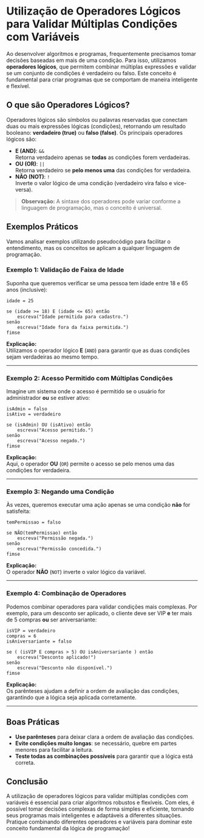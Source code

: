 # Utilização de Operadores Lógicos para Validar Múltiplas Condições com Variáveis

Ao desenvolver algoritmos e programas, frequentemente precisamos tomar decisões baseadas em mais de uma condição. Para isso, utilizamos **operadores lógicos**, que permitem combinar múltiplas expressões e validar se um conjunto de condições é verdadeiro ou falso. Este conceito é fundamental para criar programas que se comportam de maneira inteligente e flexível.

## O que são Operadores Lógicos?

Operadores lógicos são símbolos ou palavras reservadas que conectam duas ou mais expressões lógicas (condições), retornando um resultado booleano: **verdadeiro (true)** ou **falso (false)**. Os principais operadores lógicos são:

- **E (AND)**: `&&`  
  Retorna verdadeiro apenas se **todas** as condições forem verdadeiras.
- **OU (OR)**: `||`  
  Retorna verdadeiro se **pelo menos uma** das condições for verdadeira.
- **NÃO (NOT)**: `!`  
  Inverte o valor lógico de uma condição (verdadeiro vira falso e vice-versa).

> **Observação:** A sintaxe dos operadores pode variar conforme a linguagem de programação, mas o conceito é universal.

## Exemplos Práticos

Vamos analisar exemplos utilizando pseudocódigo para facilitar o entendimento, mas os conceitos se aplicam a qualquer linguagem de programação.

### Exemplo 1: Validação de Faixa de Idade

Suponha que queremos verificar se uma pessoa tem idade entre 18 e 65 anos (inclusive):

```pseudocode
idade = 25

se (idade >= 18) E (idade <= 65) então
    escreva("Idade permitida para cadastro.")
senão
    escreva("Idade fora da faixa permitida.")
fimse
```

**Explicação:**  
Utilizamos o operador lógico **E** (`AND`) para garantir que as duas condições sejam verdadeiras ao mesmo tempo.

---

### Exemplo 2: Acesso Permitido com Múltiplas Condições

Imagine um sistema onde o acesso é permitido se o usuário for administrador **ou** se estiver ativo:

```pseudocode
isAdmin = falso
isAtivo = verdadeiro

se (isAdmin) OU (isAtivo) então
    escreva("Acesso permitido.")
senão
    escreva("Acesso negado.")
fimse
```

**Explicação:**  
Aqui, o operador **OU** (`OR`) permite o acesso se pelo menos uma das condições for verdadeira.

---

### Exemplo 3: Negando uma Condição

Às vezes, queremos executar uma ação apenas se uma condição **não** for satisfeita:

```pseudocode
temPermissao = falso

se NÃO(temPermissao) então
    escreva("Permissão negada.")
senão
    escreva("Permissão concedida.")
fimse
```

**Explicação:**  
O operador **NÃO** (`NOT`) inverte o valor lógico da variável.

---

### Exemplo 4: Combinação de Operadores

Podemos combinar operadores para validar condições mais complexas. Por exemplo, para um desconto ser aplicado, o cliente deve ser VIP **e** ter mais de 5 compras **ou** ser aniversariante:

```pseudocode
isVIP = verdadeiro
compras = 6
isAniversariante = falso

se ( (isVIP E compras > 5) OU isAniversariante ) então
    escreva("Desconto aplicado!")
senão
    escreva("Desconto não disponível.")
fimse
```

**Explicação:**  
Os parênteses ajudam a definir a ordem de avaliação das condições, garantindo que a lógica seja aplicada corretamente.

---

## Boas Práticas

- **Use parênteses** para deixar clara a ordem de avaliação das condições.
- **Evite condições muito longas**: se necessário, quebre em partes menores para facilitar a leitura.
- **Teste todas as combinações possíveis** para garantir que a lógica está correta.

## Conclusão

A utilização de operadores lógicos para validar múltiplas condições com variáveis é essencial para criar algoritmos robustos e flexíveis. Com eles, é possível tomar decisões complexas de forma simples e eficiente, tornando seus programas mais inteligentes e adaptáveis a diferentes situações. Pratique combinando diferentes operadores e variáveis para dominar este conceito fundamental da lógica de programação!